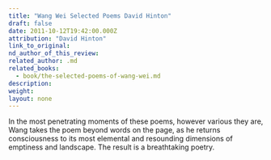 ```yaml
---
title: "Wang Wei Selected Poems David Hinton"
draft: false
date: 2011-10-12T19:42:00.000Z
attribution: "David Hinton"
link_to_original:
nd_author_of_this_review:
related_author: .md
related_books:
  - book/the-selected-poems-of-wang-wei.md
description:
weight:
layout: none
---
```

In the most penetrating moments of these poems, however various they are, Wang takes the poem beyond words on the page, as he returns consciousness to its most elemental and resounding dimensions of emptiness and landscape. The result is a breathtaking poetry.

